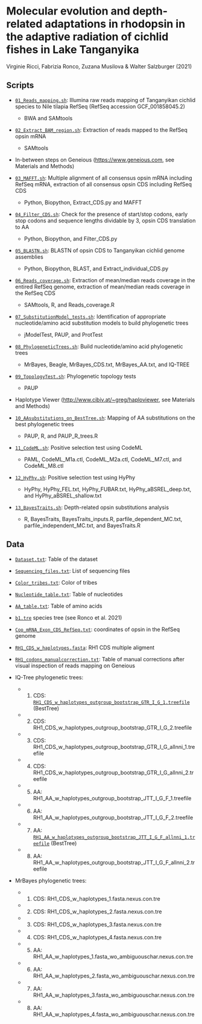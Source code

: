# Molecular evolution and depth-related adaptations in rhodopsin in the adaptive radiation of cichlid fishes in Lake Tanganyika
Virginie Ricci, Fabrizia Ronco, Zuzana Musilova & Walter Salzburger (2021)

## Scripts

* [`01_Reads_mapping.sh`](Scripts/01_Reads_mapping.sh): Illumina raw reads mapping of Tanganyikan cichlid species to Nile tilapia RefSeq (RefSeq accession GCF_001858045.2)
  * BWA and SAMtools

* [`02_Extract_BAM_region.sh`](Scripts/02_Extract_BAM_region.sh): Extraction of reads mapped to the RefSeq opsin mRNA
  * SAMtools

* In-between steps on Geneious (https://www.geneious.com, see Materials and Methods)

* [`03_MAFFT.sh`](Scripts/03_MAFFT.sh): Multiple alignment of all consensus opsin mRNA including RefSeq mRNA, extraction of all consensus opsin CDS including RefSeq CDS
  * Python, Biopython, Extract_CDS.py and MAFFT

* [`04_Filter_CDS.sh`](Scripts/04_Filter_CDS.sh): Check for the presence of start/stop codons, early stop codons and sequence lengths dividable by 3, opsin CDS translation to AA
  * Python, Biopython, and Filter_CDS.py

* [`05_BLASTN.sh`](Scripts/05_BLASTN.sh): BLASTN of opsin CDS to Tanganyikan cichlid genome assemblies
  * Python, Biopython, BLAST, and Extract_individual_CDS.py

* [`06_Reads_coverage.sh`](Scripts/06_Reads_coverage.sh): Extraction of mean/median reads coverage in the entired RefSeq genome, extraction of mean/median reads coverage in the RefSeq CDS
  * SAMtools, R, and Reads_coverage.R

* [`07_SubstitutionModel_tests.sh`](Scripts/07_SubstitutionModel_tests.sh): Identification of appropriate nucleotide/amino acid substitution models to build phylogenetic trees
  * jModelTest, PAUP, and ProtTest

* [`08_PhylogeneticTrees.sh`](Scripts/08_PhylogeneticTrees.sh): Build nucleotide/amino acid phylogenetic trees
  * MrBayes, Beagle, MrBayes_CDS.txt, MrBayes_AA.txt, and IQ-TREE

* [`09_TopologyTest.sh`](Scripts/09_TopologyTest.sh): Phylogenetic topology tests
  * PAUP

* Haplotype Viewer (http://www.cibiv.at/~greg/haploviewer, see Materials and Methods)

* [`10_AAsubstitutions_on_BestTree.sh`](Scripts/10_AAsubstitutions_on_BestTree.sh): Mapping of AA substitutions on the best phylogenetic trees
  * PAUP, R, and PAUP_R_trees.R

* [`11_CodeML.sh`](Scripts/11_CodeML.sh): Positive selection test using CodeML
  * PAML, CodeML_M1a.ctl, CodeML_M2a.ctl, CodeML_M7.ctl, and CodeML_M8.ctl

* [`12_HyPhy.sh`](Scripts/12_HyPhy.sh): Positive selection test using HyPhy
  * HyPhy, HyPhy_FEL.txt, HyPhy_FUBAR.txt, HyPhy_aBSREL_deep.txt, and HyPhy_aBSREL_shallow.txt

* [`13_BayesTraits.sh`](Scripts/13_BayesTraits.sh): Depth-related opsin substitutions analysis
  * R, BayesTraits, BayesTraits_inputs.R, parfile_dependent_MC.txt, parfile_independent_MC.txt, and BayesTraits.R

## Data

* [`Dataset.txt`](Data/Dataset.txt): Table of the dataset

* [`Sequencing_files.txt`](Data/Sequencing_files.txt): List of sequencing files

* [`Color_tribes.txt`](Data/Color_tribes.txt): Color of tribes

* [`Nucleotide_table.txt`](Data/Nucleotide_table.txt): Table of nucleotides

* [`AA_table.txt`](Data/AA_table.txt): Table of amino acids

* [`b1.tre`](Data/b1.tre) species tree (see Ronco et al. 2021)

* [`Coo_mRNA_Exon_CDS_RefSeq.txt`](Data/Coo_mRNA_Exon_CDS_RefSeq.txt): coordinates of opsin in the RefSeq genome

* [`RH1_CDS_w_haplotypes.fasta`](Data/RH1_CDS_w_haplotypes.fasta): RH1 CDS multiple aligment

* [`RH1_codons_manualcorrection.txt`](Data/RH1_codons_manualcorrection.txt): Table of manual corrections after visual inspection of reads mapping on Geneious

* IQ-Tree phylogenetic trees:
  * 1) CDS: [`RH1_CDS_w_haplotypes_outgroup_bootstrap_GTR_I_G_1.treefile`](Data/RH1_CDS_w_haplotypes_outgroup_bootstrap_GTR_I_G_1.treefile) (BestTree)
  * 2) CDS: RH1_CDS_w_haplotypes_outgroup_bootstrap_GTR_I_G_2.treefile
  * 3) CDS: RH1_CDS_w_haplotypes_outgroup_bootstrap_GTR_I_G_allnni_1.treefile
  * 4) CDS: RH1_CDS_w_haplotypes_outgroup_bootstrap_GTR_I_G_allnni_2.treefile

  * 5) AA: RH1_AA_w_haplotypes_outgroup_bootstrap_JTT_I_G_F_1.treefile
  * 6) AA: RH1_AA_w_haplotypes_outgroup_bootstrap_JTT_I_G_F_2.treefile
  * 7) AA: [`RH1_AA_w_haplotypes_outgroup_bootstrap_JTT_I_G_F_allnni_1.treefile`](Data/RH1_AA_w_haplotypes_outgroup_bootstrap_JTT_I_G_F_allnni_1.treefile) (BestTree)
  * 8) AA: RH1_AA_w_haplotypes_outgroup_bootstrap_JTT_I_G_F_allnni_2.treefile

* MrBayes phylogenetic trees:
  * 1) CDS: RH1_CDS_w_haplotypes_1.fasta.nexus.con.tre
  * 2) CDS: RH1_CDS_w_haplotypes_2.fasta.nexus.con.tre
  * 3) CDS: RH1_CDS_w_haplotypes_3.fasta.nexus.con.tre
  * 4) CDS: RH1_CDS_w_haplotypes_4.fasta.nexus.con.tre

  * 5) AA: RH1_AA_w_haplotypes_1.fasta_wo_ambiguouschar.nexus.con.tre
  * 6) AA: RH1_AA_w_haplotypes_2.fasta_wo_ambiguouschar.nexus.con.tre
  * 7) AA: RH1_AA_w_haplotypes_3.fasta_wo_ambiguouschar.nexus.con.tre
  * 8) AA: RH1_AA_w_haplotypes_4.fasta_wo_ambiguouschar.nexus.con.tre
